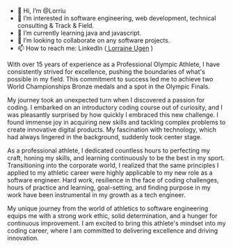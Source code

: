 - 👋 Hi, I’m @Lorriu
- 👀 I’m interested in software engineering, web development, technical consulting & Track & Field.
- 🌱 I’m currently learning java and javascript.
- 💞️ I’m looking to collaborate on any software projects.
- 📫 How to reach me: LinkedIn (<a href="https://www.linkedin.com/in/lorraine-ugen-03b08480/" target=”_blank” > Lorraine Ugen</a> )

With over 15 years of experience as a Professional Olympic Athlete, I have consistently strived for excellence, pushing the boundaries of what's possible in my field. This commitment to success led me to achieve two World Championships Bronze medals and a spot in the Olympic Finals.

My journey took an unexpected turn when I discovered a passion for coding. I embarked on an introductory coding course out of curiosity, and I was pleasantly surprised by how quickly I embraced this new challenge. I found immense joy in acquiring new skills and tackling complex problems to create innovative digital products. My fascination with technology, which had always lingered in the background, suddenly took center stage.

As a professional athlete, I dedicated countless hours to perfecting my craft, honing my skills, and learning continuously to be the best in my sport. Transitioning into the corporate world, I realized that the same principles I applied to my athletic career were highly applicable to my new role as a software engineer. Hard work, resilience in the face of coding challenges, hours of practice and learning, goal-setting, and finding purpose in my work have been instrumental in my growth as a tech engineer.

My unique journey from the world of athletics to software engineering equips me with a strong work ethic, solid determination, and a hunger for continuous improvement. I am excited to bring this athlete's mindset into my coding career, where I am committed to delivering excellence and driving innovation.

<!---
Lorriu/Lorriu is a ✨ special ✨ repository because its `README.md` (this file) appears on your GitHub profile.
You can click the Preview link to take a look at your changes.
--->

